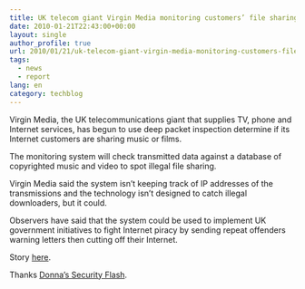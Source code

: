 ```yaml
---
title: UK telecom giant Virgin Media monitoring customers’ file sharing
date: 2010-01-21T22:43:00+00:00
layout: single
author_profile: true
url: 2010/01/21/uk-telecom-giant-virgin-media-monitoring-customers-file-sharing/
tags:
  - news
  - report
lang: en
category: techblog
---
```

Virgin Media, the UK telecommunications giant that supplies TV, phone and Internet services, has begun to use deep packet inspection determine if its Internet customers are sharing music or films.

The monitoring system will check transmitted data against a database of copyrighted music and video to spot illegal file sharing.

Virgin Media said the system isn’t keeping track of IP addresses of the transmissions and the technology isn’t designed to catch illegal downloaders, but it could.

Observers have said that the system could be used to implement UK government initiatives to fight Internet piracy by sending repeat offenders warning letters then cutting off their Internet.

Story [here](http://www.networkworld.com/news/2010/011910-virgin-media-starts-monitoring-customers.html).

Thanks [Donna’s Security Flash](http://msmvps.com/blogs/donna/archive/2010/01/20/virgin-media-starts-monitoring-customers-downloads.aspx).